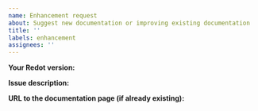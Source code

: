 ```yaml
---
name: Enhancement request
about: Suggest new documentation or improving existing documentation
title: ''
labels: enhancement
assignees: ''
---
```


**Your Redot version:**

**Issue description:**

**URL to the documentation page (if already existing):**
